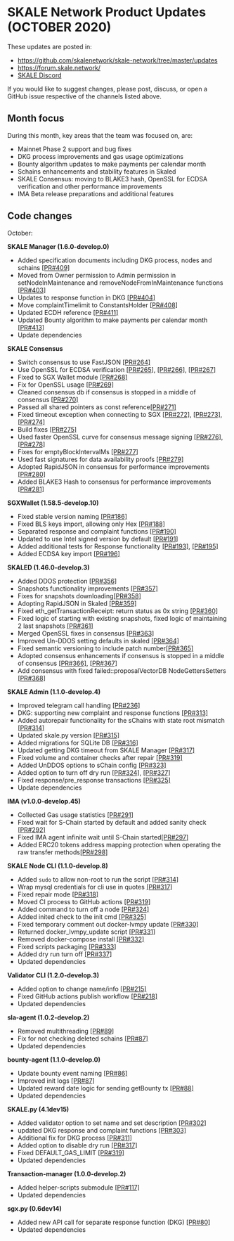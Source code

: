 # SKALE Network Product Updates (OCTOBER 2020)

These updates are posted in: 

-   <https://github.com/skalenetwork/skale-network/tree/master/updates>
-   <https://forum.skale.network/>
-   [SKALE Discord](https://discord.gg/vvUtWJB)

If you would like to suggest changes, please post, discuss, or open a GitHub issue respective of the channels listed above.

## Month focus

During this month, key areas that the team was focused on, are:

-   Mainnet Phase 2 support and bug fixes
-   DKG process improvements and gas usage optimizations
-   Bounty algorithm updates to make payments per calendar month
-   Schains enhancements and stability features in Skaled
-   SKALE Consensus: moving to BLAKE3 hash, OpenSSL for ECDSA verification and other performance improvements
-   IMA Beta release preparations and additional features

## Code changes

October:

**SKALE Manager (1.6.0-develop.0)**

-   Added specification documents including DKG process, nodes and schains [\[PR#409\]](https://github.com/skalenetwork/skale-manager/pull/409)
-   Moved from Owner permission to Admin permission in setNodeInMaintenance and removeNodeFromInMaintenance functions [\[PR#403\]](https://github.com/skalenetwork/skale-manager/pull/403)
-   Updates to response function in DKG [\[PR#404\]](https://github.com/skalenetwork/skale-manager/pull/404)
-   Move complaintTimelimit to ConstantsHolder [\[PR#408\]](https://github.com/skalenetwork/skale-manager/pull/408)
-   Updated ECDH reference [\[PR#411\]](https://github.com/skalenetwork/skale-manager/pull/411)
-   Updated Bounty algorithm to make payments per calendar month [\[PR#413\]](https://github.com/skalenetwork/skale-manager/pull/413)
-   Update dependencies

**SKALE Consensus**

-   Switch consensus to use FastJSON [\[PR#264\]](https://github.com/skalenetwork/skale-consensus/pull/264)
-   Use OpenSSL for ECDSA verification [\[PR#265\]](https://github.com/skalenetwork/skale-consensus/pull/265), [\[PR#266\]](https://github.com/skalenetwork/skale-consensus/pull/266), [\[PR#267\]](https://github.com/skalenetwork/skale-consensus/pull/267)
-   Fixed to SGX Wallet module [\[PR#268\]](https://github.com/skalenetwork/skale-consensus/pull/268)
-   Fix for OpenSSL usage [\[PR#269\]](https://github.com/skalenetwork/skale-consensus/pull/269)
-   Cleaned consensus db if consensus is stopped in a middle of consensus [\[PR#270\]](https://github.com/skalenetwork/skale-consensus/pull/270)
-   Passed all shared pointers as const reference[\[PR#271\]](https://github.com/skalenetwork/skale-consensus/pull/271)
-   Fixed timeout exception when connecting to SGX [\[PR#272\]](https://github.com/skalenetwork/skale-consensus/pull/272), [\[PR#273\]](https://github.com/skalenetwork/skale-consensus/pull/273), [\[PR#274\]](https://github.com/skalenetwork/skale-consensus/pull/274)
-   Build fixes [\[PR#275\]](https://github.com/skalenetwork/skale-consensus/pull/275)
-   Used faster OpenSSL curve for consensus message signing [\[PR#276\]](https://github.com/skalenetwork/skale-consensus/pull/276), [\[PR#278\]](https://github.com/skalenetwork/skale-consensus/pull/278)
-   Fixes for emptyBlockIntervalMs [\[PR#277\]](https://github.com/skalenetwork/skale-consensus/pull/277)
-   Used fast signatures for data availability proofs [\[PR#279\]](https://github.com/skalenetwork/skale-consensus/pull/279)
-   Adopted RapidJSON in consensus for performance improvements [\[PR#280\]](https://github.com/skalenetwork/skale-consensus/pull/280)
-   Added BLAKE3 Hash to consensus for performance improvements [\[PR#281\]](https://github.com/skalenetwork/skale-consensus/pull/281)

**SGXWallet (1.58.5-develop.10)**

-   Fixed stable version naming [\[PR#186\]](https://github.com/skalenetwork/SGXWallet/pull/186)
-   Fixed BLS keys import, allowing only Hex [\[PR#188\]](https://github.com/skalenetwork/SGXWallet/pull/188)
-   Separated response and complaint functions [\[PR#190\]](https://github.com/skalenetwork/SGXWallet/pull/190)
-   Updated to use Intel signed version by default [\[PR#191\]](https://github.com/skalenetwork/SGXWallet/pull/191)
-   Added additional tests for Response functionality [\[PR#193\]](https://github.com/skalenetwork/SGXWallet/pull/193), [\[PR#195\]](https://github.com/skalenetwork/SGXWallet/pull/195)
-   Added ECDSA key import [\[PR#196\]](https://github.com/skalenetwork/SGXWallet/pull/196)

**SKALED (1.46.0-develop.3)**

-   Added DDOS protection [\[PR#356\]](https://github.com/skalenetwork/skaled/pull/356)
-   Snapshots functionality improvements [\[PR#357\]](https://github.com/skalenetwork/skaled/pull/357)
-   Fixes for snapshots downloading[\[PR#358\]](https://github.com/skalenetwork/skaled/pull/358)
-   Adopting RapidJSON in Skaled [\[PR#359\]](https://github.com/skalenetwork/skaled/pull/359)
-   Fixed eth_getTransactionReceipt: return status as 0x string [\[PR#360\]](https://github.com/skalenetwork/skaled/pull/360)
-   Fixed logic of starting with existing snapshots, fixed logic of maintaining 2 last snapshots [\[PR#361\]](https://github.com/skalenetwork/skaled/pull/361)
-   Merged OpenSSL fixes in consensus [\[PR#363\]](https://github.com/skalenetwork/skaled/pull/363)
-   Improved Un-DDOS setting defaults in skaled [\[PR#364\]](https://github.com/skalenetwork/skaled/pull/364)
-   Fixed semantic versioning to include patch number[\[PR#365\]](https://github.com/skalenetwork/skaled/pull/365)
-   Adopted consensus enhancements if consensus is stopped in a middle of consensus [\[PR#366\]](https://github.com/skalenetwork/skaled/pull/366), [\[PR#367\]](https://github.com/skalenetwork/skaled/pull/367)
-   Add consensus with fixed failed::proposalVectorDB NodeGettersSetters [\[PR#368\]](https://github.com/skalenetwork/skaled/pull/368)


**SKALE Admin (1.1.0-develop.4)**

-   Improved telegram call handling [\[PR#236\]](https://github.com/skalenetwork/skale-admin/pull/236)
-   DKG: supporting new complaint and response functions [\[PR#313\]](https://github.com/skalenetwork/skale-admin/pull/313)
-   Added autorepair functionality for the sChains with state root mismatch [\[PR#314\]](https://github.com/skalenetwork/skale-admin/pull/314)
-   Updated skale.py version [\[PR#315\]](https://github.com/skalenetwork/skale-admin/pull/315)
-   Added migrations for SQLite DB [\[PR#316\]](https://github.com/skalenetwork/skale-admin/pull/316)
-   Updated getting DKG timeout from SKALE Manager [\[PR#317\]](https://github.com/skalenetwork/skale-admin/pull/317)
-   Fixed volume and container checks after repair [\[PR#319\]](https://github.com/skalenetwork/skale-admin/pull/319)
-   Added UnDDOS options to sChain config [\[PR#323\]](https://github.com/skalenetwork/skale-admin/pull/323)
-   Added option to turn off dry run [\[PR#324\]](https://github.com/skalenetwork/skale-admin/pull/324), [\[PR#327\]](https://github.com/skalenetwork/skale-admin/pull/327)
-   Fixed response/pre_response transactions [\[PR#325\]](https://github.com/skalenetwork/skale-admin/pull/325)
-   Update dependencies

**IMA (v1.0.0-develop.45)**

-   Collected Gas usage statistics [\[PR#291\]](https://github.com/skalenetwork/ima/pull/291)
-   Fixed wait for S-Chain started by default and added sanity check [\[PR#292\]](https://github.com/skalenetwork/ima/pull/292)
-   Fixed IMA agent infinite wait until S-Chain started[\[PR#297\]](https://github.com/skalenetwork/ima/pull/297)
-   Added ERC20 tokens address mapping protection when operating the raw transfer methods[\[PR#298\]](https://github.com/skalenetwork/ima/pull/298)

**SKALE Node CLI (1.1.0-develop.8)**

-   Added `sudo` to allow non-root to run the script [\[PR#314\]](https://github.com/skalenetwork/skale-node-cli/pull/314)
-   Wrap mysql credentials for cli use in quotes [\[PR#317\]](https://github.com/skalenetwork/skale-node-cli/pull/317)
-   Fixed repair mode [\[PR#318\]](https://github.com/skalenetwork/skale-node-cli/pull/318)
-   Moved CI process to GitHub actions [\[PR#319\]](https://github.com/skalenetwork/skale-node-cli/pull/319)
-   Added command to turn off a node [\[PR#324\]](https://github.com/skalenetwork/skale-node-cli/pull/324)
-   Added inited check to the init cmd [\[PR#325\]](https://github.com/skalenetwork/skale-node-cli/pull/325)
-   Fixed temporary comment out docker-lvmpy update [\[PR#330\]](https://github.com/skalenetwork/skale-node-cli/pull/330)
-   Returned docker_lvmpy_update script [\[PR#331\]](https://github.com/skalenetwork/skale-node-cli/pull/331)
-   Removed docker-compose install [\[PR#332\]](https://github.com/skalenetwork/skale-node-cli/pull/332)
-   Fixed scripts packaging [\[PR#333\]](https://github.com/skalenetwork/skale-node-cli/pull/333)
-   Added dry run turn off [\[PR#337\]](https://github.com/skalenetwork/skale-node-cli/pull/337)
-   Updated dependencies

**Validator CLI (1.2.0-develop.3)**

-   Added option to change name/info [\[PR#215\]](https://github.com/skalenetwork/validator-cli/pull/215)
-   Fixed GitHub actions publish workflow [\[PR#218\]](https://github.com/skalenetwork/validator-cli/pull/218)
-   Updated dependencies

**sla-agent (1.0.2-develop.2)**

-   Removed multithreading [\[PR#89\]](https://github.com/skalenetwork/sla-agent/pull/89)
-   Fix for not checking deleted schains [\[PR#87\]](https://github.com/skalenetwork/sla-agent/pull/87)
-   Updated dependencies

**bounty-agent (1.1.0-develop.0)**

-   Update bounty event naming [\[PR#86\]](https://github.com/skalenetwork/bounty-agent/pull/86)
-   Improved init logs [\[PR#87\]](https://github.com/skalenetwork/bounty-agent/pull/87)
-   Updated reward date logic for sending getBounty tx [\[PR#88\]](https://github.com/skalenetwork/bounty-agent/pull/88)
-   Updated dependencies

**SKALE.py (4.1dev15)**

-   Added validator option to set name and set description [\[PR#302\]](https://github.com/skalenetwork/skale.py/pull/302)
-   updated DKG response and complaint functions [\[PR#303\]](https://github.com/skalenetwork/skale.py/pull/303)
-   Additional fix for DKG process [\[PR#311\]](https://github.com/skalenetwork/skale.py/pull/311)
-   Added option to disable dry run [\[PR#317\]](https://github.com/skalenetwork/skale.py/pull/317)
-   Fixed DEFAULT_GAS_LIMIT [\[PR#319\]](https://github.com/skalenetwork/skale.py/pull/319)
-   Updated dependencies

**Transaction-manager (1.0.0-develop.2)**

-   Added helper-scripts submodule [\[PR#117\]](https://github.com/skalenetwork/transaction-manager/pull/117)
-   Updated dependencies

**sgx.py (0.6dev14)**

-   Added new API call for separate response function (DKG) [\[PR#80\]](https://github.com/skalenetwork/sgx.py/pull/80)
-   Updated dependencies
